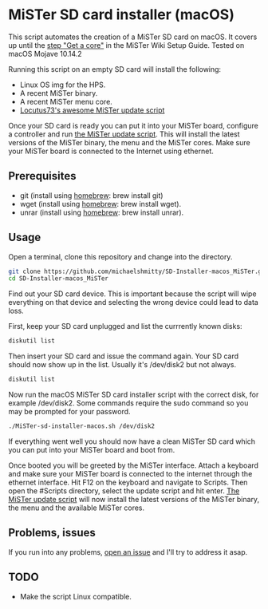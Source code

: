 # MiSTer SD card installer (macOS)

This script automates the creation of a MiSTer SD card on macOS.
It covers up until the [step "Get a core"](https://github.com/MiSTer-devel/Main_MiSTer/wiki/Setup-Guide#get-a-core) in the MiSTer Wiki Setup Guide.
Tested on macOS Mojave 10.14.2

Running this script on an empty SD card will install the following:
* Linux OS img for the HPS.
* A recent MiSTer binary.
* A recent MiSTer menu core.
* [Locutus73's awesome MiSTer update script](https://github.com/MiSTer-devel/Updater_script_MiSTer)

Once your SD card is ready you can put it into your MiSTer board, configure a controller and run
[the MiSTer update script](https://github.com/MiSTer-devel/Updater_script_MiSTer).
This will install the latest versions of the MiSTer binary, the menu and the MiSTer cores.
Make sure your MiSTer board is connected to the Internet using ethernet.

## Prerequisites
* git (install using [homebrew](https://brew.sh/): brew install git)
* wget (install using [homebrew](https://brew.sh/): brew install wget).
* unrar (install using [homebrew](https://brew.sh/): brew install unrar).

## Usage
Open a terminal, clone this repository and change into the directory.

```bash
git clone https://github.com/michaelshmitty/SD-Installer-macos_MiSTer.git
cd SD-Installer-macos_MiSTer
```

Find out your SD card device. This is important because the script will wipe everything
on that device and selecting the wrong device could lead to data loss.

First, keep your SD card unplugged and list the currrently known disks:
```bash
diskutil list
```

Then insert your SD card and issue the command again. Your SD card should now show up in the list.
Usually it's /dev/disk2 but not always.
```bash
diskutil list
```

Now run the macOS MiSTer SD card installer script with the correct disk, for example /dev/disk2.
Some commands require the sudo command so you may be prompted for your password.
```bash
./MiSTer-sd-installer-macos.sh /dev/disk2
```

If everything went well you should now have a clean MiSTer SD card which you can put into your
MiSTer board and boot from.

Once booted you will be greeted by the MiSTer interface. Attach a keyboard and make sure your
MiSTer board is connected to the internet through the ethernet interface.
Hit F12 on the keyboard and navigate to Scripts. Then open the #Scripts directory, select the
update script and hit enter.
[The MiSTer update script](https://github.com/MiSTer-devel/Updater_script_MiSTer) will now install
the latest versions of the MiSTer binary, the menu and the available MiSTer cores.

## Problems, issues
If you run into any problems, [open an issue](https://github.com/michaelshmitty/SD-Installer-macos_MiSTer/issues) and I'll try to address it asap.

## TODO
* Make the script Linux compatible.

